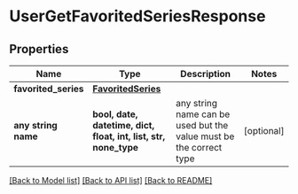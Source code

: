# UserGetFavoritedSeriesResponse


## Properties
Name | Type | Description | Notes
------------ | ------------- | ------------- | -------------
**favorited_series** | [**FavoritedSeries**](FavoritedSeries.md) |  | 
**any string name** | **bool, date, datetime, dict, float, int, list, str, none_type** | any string name can be used but the value must be the correct type | [optional]

[[Back to Model list]](../README.md#documentation-for-models) [[Back to API list]](../README.md#documentation-for-api-endpoints) [[Back to README]](../README.md)


